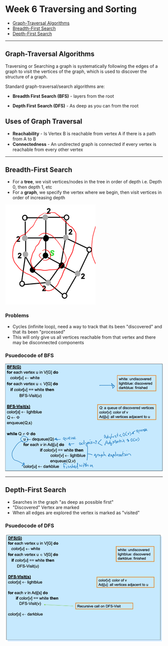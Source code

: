# Week 6 Traversing and Sorting

- [Graph-Traversal Algorithms](##Graph-Traversal%20Algorithms)
- [Breadth-First Search](##Breadth-First%20Search)
- [Depth-First Search](##Depth-First%20Search)

---

## Graph-Traversal Algorithms

Traversing or Searching a graph is systematically following the edges of a graph to visit the vertices of the graph, which is used to discover the structure of a graph.

Standard graph-traversal/search algorithms are:

- **Breadth First Search (BFS)** - layers from the root

- **Depth First Search (DFS)** - As deep as you can from the root

## Uses of Graph Traversal

- **Reachability** - Is Vertex B is reachable from vertex A if there is a path from A to B
- **Connectedness** - An undirected graph is connected if every vertex is reachable from every other vertex

---

## Breadth-First Search

- For a **tree**, we visit vertices/nodes in the tree in order of depth i.e. Depth 0, then depth 1, etc
- For a **graph**, we specify the vertex where we begin, then visit vertices in order of increasing depth

![breadth-first-search](images/breadth-first-search.png)

### Problems

- Cycles (infinite loop), need a way to track that its been "discovered" and that its been "processed"
- This will only give us all vertices reachable from that vertex and there may be disconnected components

### Psuedocode of BFS

![psuedocode-of-bfs](images/psuedocode-of-bfs.png)

---

## Depth-First Search

- Searches in the graph "as deep as possible first"
- "Discovered" Vertex are marked
- When all edges are explored the vertex is marked as "visited"

### Psuedocode of DFS

![bfs-algorithm](images/bfs-algorithm.png)
